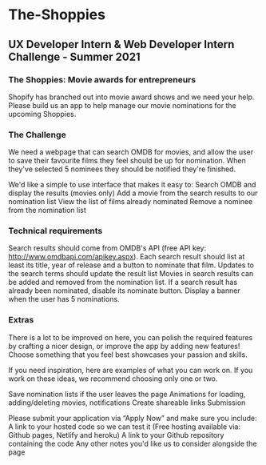 # The-Shoppies

## UX Developer Intern & Web Developer Intern Challenge - Summer 2021

### The Shoppies: Movie awards for entrepreneurs

Shopify has branched out into movie award shows and we need your help. Please build us an app to help manage our movie nominations for the upcoming Shoppies.

### The Challenge

We need a webpage that can search OMDB for movies, and allow the user to save their favourite films they feel should be up for nomination. When they've selected 5 nominees they should be notified they're finished.

We'd like a simple to use interface that makes it easy to:
Search OMDB and display the results (movies only)
Add a movie from the search results to our nomination list
View the list of films already nominated
Remove a nominee from the nomination list

### Technical requirements

Search results should come from OMDB's API (free API key: http://www.omdbapi.com/apikey.aspx).
Each search result should list at least its title, year of release and a button to nominate that film.
Updates to the search terms should update the result list
Movies in search results can be added and removed from the nomination list.
If a search result has already been nominated, disable its nominate button.
Display a banner when the user has 5 nominations.


### Extras

There is a lot to be improved on here, you can polish the required features by crafting a nicer design, or improve the app by adding new features! Choose something that you feel best showcases your passion and skills.

If you need inspiration, here are examples of what you can work on. If you work on these ideas, we recommend choosing only one or two.

  Save nomination lists if the user leaves the page
  Animations for loading, adding/deleting movies, notifications
  Create shareable links
Submission

Please submit your application via “Apply Now” and make sure you include:
  A link to your hosted code so we can test it (Free hosting available via: Github pages, Netlify and heroku)
  A link to your Github repository containing the code
  Any other notes you'd like us to consider alongside the page
